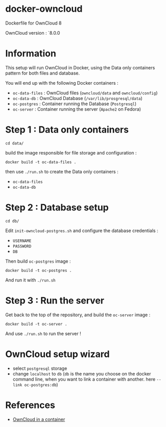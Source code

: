docker-owncloud
===============

Dockerfile for OwnCloud 8

OwnCloud version : `8.0.0

# Information

This setup will run OwnCloud in Docker, using the Data only containers pattern
for both files and database.

You will end up with the following Docker containers :

- `oc-data-files` : OwnCloud files (`owncloud/data` and `owncloud/config`)
- `oc-data-db` : OwnCloud Database (`/var/lib/prosgresql/data`)
- `oc-postgres` : Container running the Database (`Postgresql`)
- `oc-server` : Container running the server (`Apache2` on Fedora)

# Step 1 : Data only containers

    cd data/

build the image responsible for file storage and configuration :

    docker build -t oc-data-files .

then use `./run.sh` to create the Data only containers :

- `oc-data-files`
- `oc-data-db`

# Step 2 : Database setup

    cd db/

Edit `init-owncloud-postgres.sh` and configure the database credentials :

- `USERNAME`
- `PASSWORD`
- `DB`

Then build `oc-postgres` image :

    docker build -t oc-postgres .

And run it with `./run.sh`

# Step 3 : Run the server

Get back to the top of the repository, and build the `oc-server` image :

    docker build -t oc-server .

And use `./run.sh` to run the server !

# OwnCloud setup wizard

- select `postgresql` storage
- change `localhost` to `db` (`db` is the name you choose on the docker command line, when you want to link a container with another. here `--link oc-postgres:db`)

# References

- [OwnCloud in a container](http://www.herr-norbert.de/2014/10/04/docker-owncloud/)
